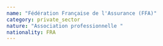 ```yaml
---
name: "Fédération Française de l'Assurance (FFA)"
category: private_sector
nature: "Association professionnelle "
nationality: FRA
---
```

    